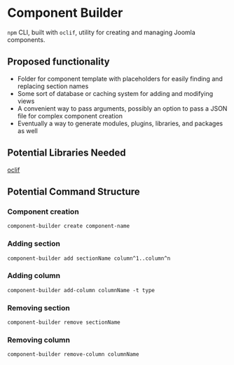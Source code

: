 # Component Builder

`npm` CLI, built with `oclif`, utility for creating and managing Joomla components.

## Proposed functionality

* Folder for component template with placeholders for easily finding and replacing section names
* Some sort of database or caching system for adding and modifying views
* A convenient way to pass arguments, possibly an option to pass a JSON file for complex component creation
* Eventually a way to generate modules, plugins, libraries, and packages as well

## Potential Libraries Needed

[oclif](https://github.com/oclif/oclif)

## Potential Command Structure

### Component creation
`component-builder create component-name`

### Adding section
`component-builder add sectionName column^1..column^n`

### Adding column
`component-builder add-column columnName -t type`

### Removing section
`component-builder remove sectionName`

### Removing column
`component-builder remove-column columnName`